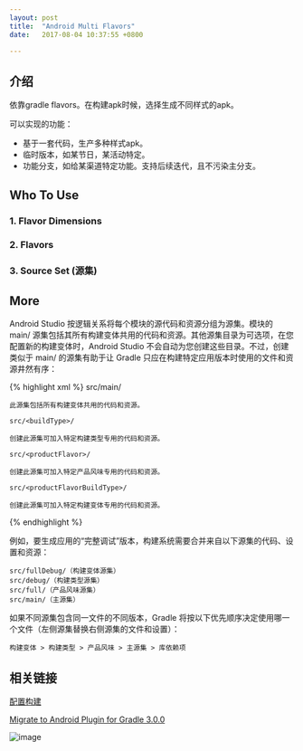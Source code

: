 ```yaml
---
layout: post
title:  "Android Multi Flavors"
date:   2017-08-04 10:37:55 +0800

---
```

## 介绍
依靠gradle flavors。在构建apk时候，选择生成不同样式的apk。

可以实现的功能：

- 基于一套代码，生产多种样式apk。
- 临时版本，如某节日，某活动特定。
- 功能分支，如给某渠道特定功能。支持后续迭代，且不污染主分支。


## Who To Use
### 1. Flavor Dimensions


### 2. Flavors


### 3. Source Set (源集)

## More
Android Studio 按逻辑关系将每个模块的源代码和资源分组为源集。模块的 main/ 源集包括其所有构建变体共用的代码和资源。其他源集目录为可选项，在您配置新的构建变体时，Android Studio 不会自动为您创建这些目录。不过，创建类似于 main/ 的源集有助于让 Gradle 只应在构建特定应用版本时使用的文件和资源井然有序：

{% highlight xml %}
    src/main/

    此源集包括所有构建变体共用的代码和资源。

    src/<buildType>/

    创建此源集可加入特定构建类型专用的代码和资源。

    src/<productFlavor>/

    创建此源集可加入特定产品风味专用的代码和资源。

    src/<productFlavorBuildType>/

    创建此源集可加入特定构建变体专用的代码和资源。
{% endhighlight %}

例如，要生成应用的“完整调试”版本，构建系统需要合并来自以下源集的代码、设置和资源：

    src/fullDebug/（构建变体源集）
    src/debug/（构建类型源集）
    src/full/（产品风味源集）
    src/main/（主源集）

如果不同源集包含同一文件的不同版本，Gradle 将按以下优先顺序决定使用哪一个文件（左侧源集替换右侧源集的文件和设置）：

    构建变体 > 构建类型 > 产品风味 > 主源集 > 库依赖项






## 相关链接
[配置构建](https://developer.android.com/studio/build/index.html)


[Migrate to Android Plugin for Gradle 3.0.0](https://developer.android.com/studio/build/gradle-plugin-3-0-0-migration.html?utm_source=android-studio#variant_aware)

![image](https://developer.android.com/images/tools/studio/project-structure_2x.png)

